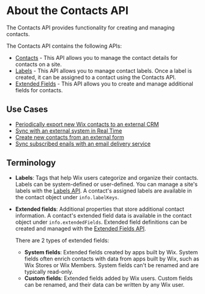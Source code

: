 # About the Contacts API

The Contacts API provides functionality for creating and managing contacts. 


The Contacts API contains the following APIs:

- [Contacts](https://dev.wix.com/api/rest/contacts/contacts) - This API allows you to manage the contact details for contacts on a site. 
- [Labels](https://dev.wix.com/api/rest/contacts/labels) - This API allows you to manage contact labels. Once a label is created, it can be assigned to a contact using the Contacts API.
- [Extended Fields](https://dev.wix.com/api/rest/contacts/extended-fields) -  This API allows you to create and manage additional fields for contacts. 


## Use Cases
- [Periodically export new Wix contacts to an external CRM](https://dev.wix.com/docs/rest/crm/members-contacts/contacts/sample-flows#periodically-export-new-wix-contacts-to-an-external-crm)
- [Sync with an external system in Real Time](https://dev.wix.com/docs/rest/crm/members-contacts/contacts/sample-flows#real-time-2-way-sync-with-an-external-system)
- [Create new contacts from an external form](https://dev.wix.com/docs/rest/crm/members-contacts/contacts/sample-flows#create-new-contacts-from-an-external-form)
- [Sync subscribed enails with an email delivery service](https://dev.wix.com/docs/rest/crm/members-contacts/contacts/sample-flows#sync-subscribed-emails-with-an-email-delivery-service)


## Terminology

- **Labels**: Tags that help Wix users categorize and organize their contacts.
  Labels can be system-defined or user-defined.
  You can manage a site's labels with the [Labels API](https://dev.wix.com/docs/rest/crm/members-contacts/contacts/labels/introduction).
  A contact's assigned labels are available
  in the contact object under `info.labelKeys`.

- **Extended fields**: Additional properties that store additional contact information.
  A contact's extended field data is available
  in the contact object under `info.extendedFields`.
  Extended field definitions can be created and managed with
  the [Extended Fields API](https://dev.wix.com/docs/rest/crm/members-contacts/contacts/extended-fields/introduction).

  There are 2 types of extended fields:

  - **System fields**: Extended fields created by apps built by Wix.
    System fields often enrich contacts with data from apps built by Wix,
    such as Wix Stores or Wix Members.
    System fields can't be renamed and are typically read-only.
  - **Custom fields**: Extended fields added by Wix users.
    Custom fields can be renamed,
    and their data can be written by any Wix user.
